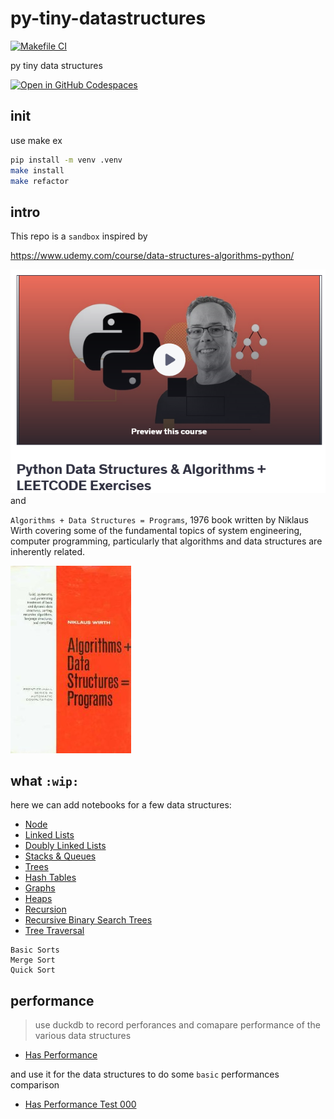 # py-tiny-datastructures

[![Makefile CI](https://github.com/obar1/py-tiny-datastructures/actions/workflows/makefile.yml/badge.svg)](https://github.com/obar1/py-tiny-datastructures/actions/workflows/makefile.yml)

py tiny data structures

[![Open in GitHub Codespaces](https://github.com/codespaces/badge.svg)](https://codespaces.new/obar1/py-tiny-datastructures?quickstart=1)

## init

use make
ex
```bash
pip install -m venv .venv
make install
make refactor
```


## intro

This repo is a `sandbox` inspired by 

https://www.udemy.com/course/data-structures-algorithms-python/

![alt text](b80fbdfb-c570-4323-a2ae-69ad009f07a0.png)
and 

`Algorithms + Data Structures = Programs`, 1976 book written by Niklaus Wirth covering some of the fundamental topics of system engineering, computer programming, particularly that algorithms and data structures are inherently related.

![alt text](Algorithms_+_Data_Structures.jpg)

 
## what `:wip:`

here we can add notebooks for a few data structures:

- [Node](node/readme.md) 
- [Linked Lists](linked-lists/linked-lists.ipynb)
- [Doubly Linked Lists](doubly-linked-lists/doubly-linked-lists.ipynb)
- [Stacks & Queues](stacks-queues/stacks-queues.ipynb)
- [Trees](trees/trees.ipynb)
- [Hash Tables](hash-tables/hash-tables.ipynb)
- [Graphs](graphs/graphs.ipynb)
- [Heaps](heaps/heaps.ipynb)
- [Recursion](recursion/recursion.ipynb)
- [Recursive Binary Search Trees](recursive-binary-search-trees/recursive-binary-search-trees.ipynb)
- [Tree Traversal](tree-traversal/tree-traversal.ipynb)
 

```
Basic Sorts
Merge Sort
Quick Sort
```

## performance

> use duckdb to record perforances and comapare performance of the various data structures

- [Has Performance](has-performance/has-performance.ipynb)

and use it for the data structures to do some `basic` performances comparison
- [Has Performance Test 000](has-performance/has-performance-test-000.ipynb)